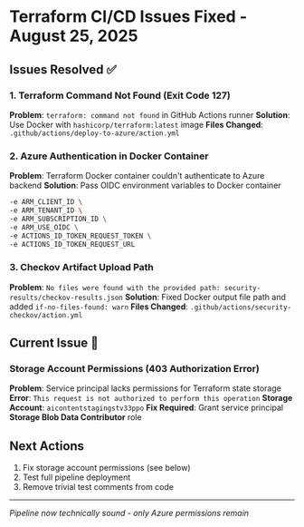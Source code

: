 # Terraform CI/CD Issues Fixed - August 25, 2025

## Issues Resolved ✅

### 1. Terraform Command Not Found (Exit Code 127)
**Problem**: `terraform: command not found` in GitHub Actions runner
**Solution**: Use Docker with `hashicorp/terraform:latest` image
**Files Changed**: `.github/actions/deploy-to-azure/action.yml`

### 2. Azure Authentication in Docker Container
**Problem**: Terraform Docker container couldn't authenticate to Azure backend
**Solution**: Pass OIDC environment variables to Docker container
```bash
-e ARM_CLIENT_ID \
-e ARM_TENANT_ID \
-e ARM_SUBSCRIPTION_ID \
-e ARM_USE_OIDC \
-e ACTIONS_ID_TOKEN_REQUEST_TOKEN \
-e ACTIONS_ID_TOKEN_REQUEST_URL
```

### 3. Checkov Artifact Upload Path
**Problem**: `No files were found with the provided path: security-results/checkov-results.json`
**Solution**: Fixed Docker output file path and added `if-no-files-found: warn`
**Files Changed**: `.github/actions/security-checkov/action.yml`

## Current Issue 🔄

### Storage Account Permissions (403 Authorization Error)
**Problem**: Service principal lacks permissions for Terraform state storage
**Error**: `This request is not authorized to perform this operation`
**Storage Account**: `aicontentstagingstv33ppo`
**Fix Required**: Grant service principal **Storage Blob Data Contributor** role

## Next Actions
1. Fix storage account permissions (see below)
2. Test full pipeline deployment
3. Remove trivial test comments from code

---
_Pipeline now technically sound - only Azure permissions remain_
